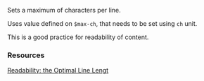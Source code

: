Sets a maximum of characters per line.

Uses value defined on `$max-ch`, that needs to be set using `ch` unit.

This is a good practice for readability of content.

### Resources

[Readability: the Optimal Line Lengt](https://baymard.com/blog/line-length-readability)
